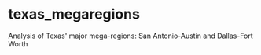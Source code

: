 # texas_megaregions
Analysis of Texas' major mega-regions: San Antonio-Austin and Dallas-Fort Worth
